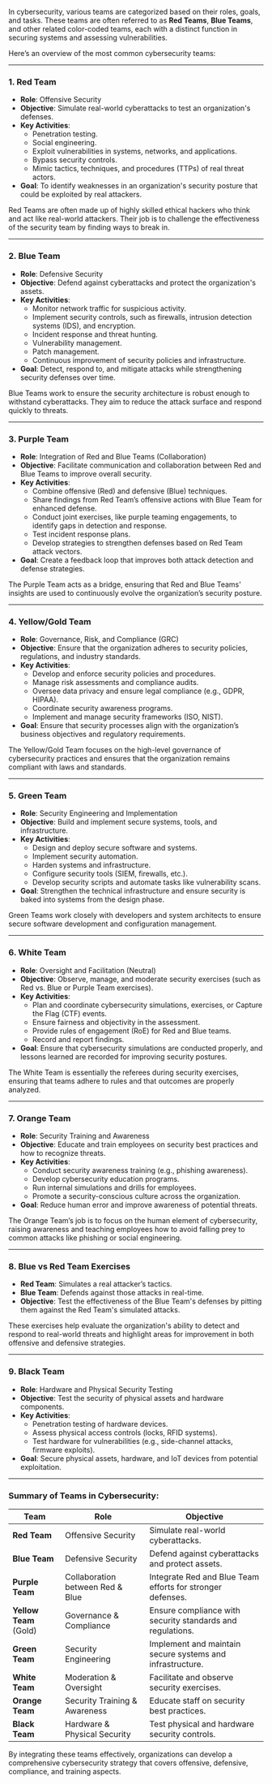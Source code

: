 In cybersecurity, various teams are categorized based on their roles, goals, and tasks. These teams are often referred to as **Red Teams**, **Blue Teams**, and other related color-coded teams, each with a distinct function in securing systems and assessing vulnerabilities.

Here’s an overview of the most common cybersecurity teams:

---

### 1. **Red Team**
- **Role**: Offensive Security
- **Objective**: Simulate real-world cyberattacks to test an organization's defenses.
- **Key Activities**:
  - Penetration testing.
  - Social engineering.
  - Exploit vulnerabilities in systems, networks, and applications.
  - Bypass security controls.
  - Mimic tactics, techniques, and procedures (TTPs) of real threat actors.
- **Goal**: To identify weaknesses in an organization's security posture that could be exploited by real attackers.
  
Red Teams are often made up of highly skilled ethical hackers who think and act like real-world attackers. Their job is to challenge the effectiveness of the security team by finding ways to break in.

---

### 2. **Blue Team**
- **Role**: Defensive Security
- **Objective**: Defend against cyberattacks and protect the organization's assets.
- **Key Activities**:
  - Monitor network traffic for suspicious activity.
  - Implement security controls, such as firewalls, intrusion detection systems (IDS), and encryption.
  - Incident response and threat hunting.
  - Vulnerability management.
  - Patch management.
  - Continuous improvement of security policies and infrastructure.
- **Goal**: Detect, respond to, and mitigate attacks while strengthening security defenses over time.

Blue Teams work to ensure the security architecture is robust enough to withstand cyberattacks. They aim to reduce the attack surface and respond quickly to threats.

---

### 3. **Purple Team**
- **Role**: Integration of Red and Blue Teams (Collaboration)
- **Objective**: Facilitate communication and collaboration between Red and Blue Teams to improve overall security.
- **Key Activities**:
  - Combine offensive (Red) and defensive (Blue) techniques.
  - Share findings from Red Team’s offensive actions with Blue Team for enhanced defense.
  - Conduct joint exercises, like purple teaming engagements, to identify gaps in detection and response.
  - Test incident response plans.
  - Develop strategies to strengthen defenses based on Red Team attack vectors.
- **Goal**: Create a feedback loop that improves both attack detection and defense strategies.

The Purple Team acts as a bridge, ensuring that Red and Blue Teams' insights are used to continuously evolve the organization’s security posture.

---

### 4. **Yellow/Gold Team**
- **Role**: Governance, Risk, and Compliance (GRC)
- **Objective**: Ensure that the organization adheres to security policies, regulations, and industry standards.
- **Key Activities**:
  - Develop and enforce security policies and procedures.
  - Manage risk assessments and compliance audits.
  - Oversee data privacy and ensure legal compliance (e.g., GDPR, HIPAA).
  - Coordinate security awareness programs.
  - Implement and manage security frameworks (ISO, NIST).
- **Goal**: Ensure that security processes align with the organization’s business objectives and regulatory requirements.

The Yellow/Gold Team focuses on the high-level governance of cybersecurity practices and ensures that the organization remains compliant with laws and standards.

---

### 5. **Green Team**
- **Role**: Security Engineering and Implementation
- **Objective**: Build and implement secure systems, tools, and infrastructure.
- **Key Activities**:
  - Design and deploy secure software and systems.
  - Implement security automation.
  - Harden systems and infrastructure.
  - Configure security tools (SIEM, firewalls, etc.).
  - Develop security scripts and automate tasks like vulnerability scans.
- **Goal**: Strengthen the technical infrastructure and ensure security is baked into systems from the design phase.

Green Teams work closely with developers and system architects to ensure secure software development and configuration management.

---

### 6. **White Team**
- **Role**: Oversight and Facilitation (Neutral)
- **Objective**: Observe, manage, and moderate security exercises (such as Red vs. Blue or Purple Team exercises).
- **Key Activities**:
  - Plan and coordinate cybersecurity simulations, exercises, or Capture the Flag (CTF) events.
  - Ensure fairness and objectivity in the assessment.
  - Provide rules of engagement (RoE) for Red and Blue teams.
  - Record and report findings.
- **Goal**: Ensure that cybersecurity simulations are conducted properly, and lessons learned are recorded for improving security postures.

The White Team is essentially the referees during security exercises, ensuring that teams adhere to rules and that outcomes are properly analyzed.

---

### 7. **Orange Team**
- **Role**: Security Training and Awareness
- **Objective**: Educate and train employees on security best practices and how to recognize threats.
- **Key Activities**:
  - Conduct security awareness training (e.g., phishing awareness).
  - Develop cybersecurity education programs.
  - Run internal simulations and drills for employees.
  - Promote a security-conscious culture across the organization.
- **Goal**: Reduce human error and improve awareness of potential threats.

The Orange Team’s job is to focus on the human element of cybersecurity, raising awareness and teaching employees how to avoid falling prey to common attacks like phishing or social engineering.

---

### 8. **Blue vs Red Team Exercises**
- **Red Team**: Simulates a real attacker’s tactics.
- **Blue Team**: Defends against those attacks in real-time.
- **Objective**: Test the effectiveness of the Blue Team's defenses by pitting them against the Red Team's simulated attacks.
  
These exercises help evaluate the organization's ability to detect and respond to real-world threats and highlight areas for improvement in both offensive and defensive strategies.

---

### 9. **Black Team**
- **Role**: Hardware and Physical Security Testing
- **Objective**: Test the security of physical assets and hardware components.
- **Key Activities**:
  - Penetration testing of hardware devices.
  - Assess physical access controls (locks, RFID systems).
  - Test hardware for vulnerabilities (e.g., side-channel attacks, firmware exploits).
- **Goal**: Secure physical assets, hardware, and IoT devices from potential exploitation.

---

### Summary of Teams in Cybersecurity:

| **Team**      | **Role**                       | **Objective**                                              |
|---------------|--------------------------------|------------------------------------------------------------|
| **Red Team**  | Offensive Security             | Simulate real-world cyberattacks.                           |
| **Blue Team** | Defensive Security             | Defend against cyberattacks and protect assets.             |
| **Purple Team**| Collaboration between Red & Blue | Integrate Red and Blue Team efforts for stronger defenses.  |
| **Yellow Team** (Gold)| Governance & Compliance    | Ensure compliance with security standards and regulations.   |
| **Green Team**| Security Engineering           | Implement and maintain secure systems and infrastructure.   |
| **White Team**| Moderation & Oversight         | Facilitate and observe security exercises.                  |
| **Orange Team**| Security Training & Awareness  | Educate staff on security best practices.                   |
| **Black Team**| Hardware & Physical Security   | Test physical and hardware security controls.               |

By integrating these teams effectively, organizations can develop a comprehensive cybersecurity strategy that covers offensive, defensive, compliance, and training aspects.